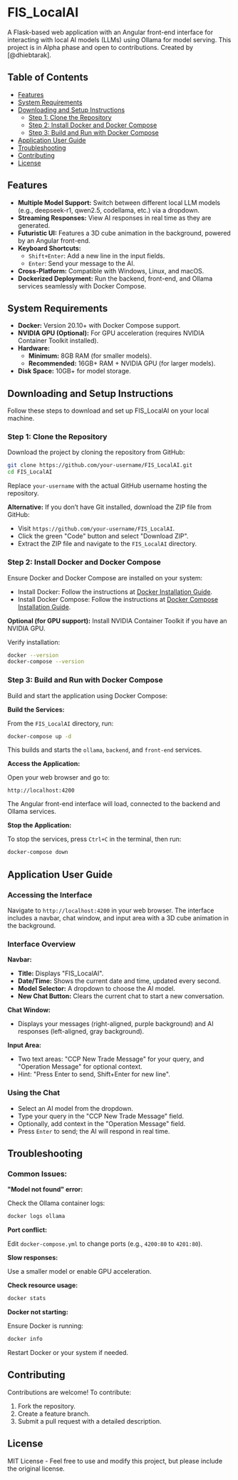# FIS_LocalAI

A Flask-based web application with an Angular front-end interface for interacting with local AI models (LLMs) using Ollama for model serving. This project is in Alpha phase and open to contributions. Created by [@dhiebtarak].

## Table of Contents

- [Features](#features)
- [System Requirements](#system-requirements)
- [Downloading and Setup Instructions](#downloading-and-setup-instructions)
  - [Step 1: Clone the Repository](#step-1-clone-the-repository)
  - [Step 2: Install Docker and Docker Compose](#step-2-install-docker-and-docker-compose)
  - [Step 3: Build and Run with Docker Compose](#step-3-build-and-run-with-docker-compose)
- [Application User Guide](#application-user-guide)
- [Troubleshooting](#troubleshooting)
- [Contributing](#contributing)
- [License](#license)

## Features

- **Multiple Model Support:** Switch between different local LLM models (e.g., deepseek-r1, qwen2.5, codellama, etc.) via a dropdown.
- **Streaming Responses:** View AI responses in real time as they are generated.
- **Futuristic UI:** Features a 3D cube animation in the background, powered by an Angular front-end.
- **Keyboard Shortcuts:**
  - `Shift+Enter`: Add a new line in the input fields.
  - `Enter`: Send your message to the AI.
- **Cross-Platform:** Compatible with Windows, Linux, and macOS.
- **Dockerized Deployment:** Run the backend, front-end, and Ollama services seamlessly with Docker Compose.

## System Requirements

- **Docker:** Version 20.10+ with Docker Compose support.
- **NVIDIA GPU (Optional):** For GPU acceleration (requires NVIDIA Container Toolkit installed).
- **Hardware:**
  - **Minimum:** 8GB RAM (for smaller models).
  - **Recommended:** 16GB+ RAM + NVIDIA GPU (for larger models).
- **Disk Space:** 10GB+ for model storage.

## Downloading and Setup Instructions

Follow these steps to download and set up FIS_LocalAI on your local machine.

### Step 1: Clone the Repository

Download the project by cloning the repository from GitHub:

```bash
git clone https://github.com/your-username/FIS_LocalAI.git
cd FIS_LocalAI
```

Replace `your-username` with the actual GitHub username hosting the repository.

**Alternative:** If you don’t have Git installed, download the ZIP file from GitHub:
- Visit `https://github.com/your-username/FIS_LocalAI`.
- Click the green "Code" button and select "Download ZIP".
- Extract the ZIP file and navigate to the `FIS_LocalAI` directory.

### Step 2: Install Docker and Docker Compose

Ensure Docker and Docker Compose are installed on your system:

- Install Docker: Follow the instructions at [Docker Installation Guide](https://docs.docker.com/get-docker/).
- Install Docker Compose: Follow the instructions at [Docker Compose Installation Guide](https://docs.docker.com/compose/install/).

**Optional (for GPU support):** Install NVIDIA Container Toolkit if you have an NVIDIA GPU.

Verify installation:

```bash
docker --version
docker-compose --version
```

### Step 3: Build and Run with Docker Compose

Build and start the application using Docker Compose:

**Build the Services:**

From the `FIS_LocalAI` directory, run:

```bash
docker-compose up -d
```

This builds and starts the `ollama`, `backend`, and `front-end` services.

**Access the Application:**

Open your web browser and go to:

```
http://localhost:4200
```

The Angular front-end interface will load, connected to the backend and Ollama services.

**Stop the Application:**

To stop the services, press `Ctrl+C` in the terminal, then run:

```bash
docker-compose down
```

## Application User Guide

### Accessing the Interface

Navigate to `http://localhost:4200` in your web browser. The interface includes a navbar, chat window, and input area with a 3D cube animation in the background.

### Interface Overview

**Navbar:**
- **Title:** Displays "FIS_LocalAI".
- **Date/Time:** Shows the current date and time, updated every second.
- **Model Selector:** A dropdown to choose the AI model.
- **New Chat Button:** Clears the current chat to start a new conversation.

**Chat Window:**
- Displays your messages (right-aligned, purple background) and AI responses (left-aligned, gray background).

**Input Area:**
- Two text areas: "CCP New Trade Message" for your query, and "Operation Message" for optional context.
- Hint: "Press Enter to send, Shift+Enter for new line".

### Using the Chat

- Select an AI model from the dropdown.
- Type your query in the "CCP New Trade Message" field.
- Optionally, add context in the "Operation Message" field.
- Press `Enter` to send; the AI will respond in real time.

## Troubleshooting

### Common Issues:

**"Model not found" error:**

Check the Ollama container logs:

```bash
docker logs ollama
```

**Port conflict:**

Edit `docker-compose.yml` to change ports (e.g., `4200:80` to `4201:80`).

**Slow responses:**

Use a smaller model or enable GPU acceleration.

**Check resource usage:**

```bash
docker stats
```

**Docker not starting:**

Ensure Docker is running:

```bash
docker info
```

Restart Docker or your system if needed.

## Contributing

Contributions are welcome! To contribute:

1. Fork the repository.
2. Create a feature branch.
3. Submit a pull request with a detailed description.

## License

MIT License - Feel free to use and modify this project, but please include the original license.